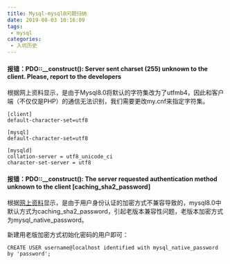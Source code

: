 ```yaml
---
title: Mysql-mysql8问题归纳
date: 2019-08-03 10:16:09
tags:
 - mysql
categories:
 - 入坑历史
---
```


#### 报错：PDO::__construct(): Server sent charset (255) unknown to the client. Please, report to the developers

根据网上资料显示，是由于Mysql8.0将默认的字符集改为了utfmb4，因此和客户端（不仅仅是PHP）的通信无法识别，我们需要更改my.cnf来指定字符集。

```$xslt
[client]
default-character-set=utf8

[mysql]
default-character-set=utf8

[mysqld]
collation-server = utf8_unicode_ci
character-set-server = utf8

```

#### 报错：PDO::__construct(): The server requested authentication method unknown to the client [caching_sha2_password]

根据[网上资料](https://stackoverflow.com/questions/49083573/php-7-2-2-mysql-8-0-pdo-gives-authentication-method-unknown-to-the-client-ca)显示，是由于用户身份认证的加密方式不兼容导致的，mysql8.0中默认方式为caching_sha2_password，引起老版本兼容性问题，老版本加密方式为mysql_native_password。

新建用老版加密方式初始化密码的用户即可：

```$xslt
CREATE USER username@localhost identified with mysql_native_password by 'password';
```




